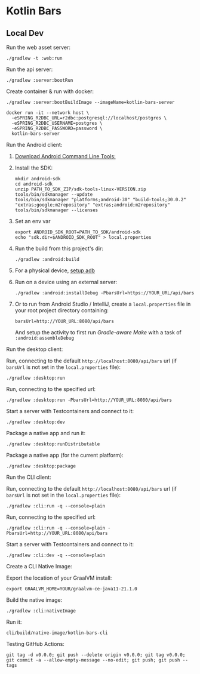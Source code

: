 # Kotlin Bars

<!-- [![Run on Google Cloud](https://deploy.cloud.run/button.png)](https://deploy.cloud.run) -->

## Local Dev

Run the web asset server:
```
./gradlew -t :web:run
```

Run the api server:
```
./gradlew :server:bootRun
```

Create container & run with docker:
```
./gradlew :server:bootBuildImage --imageName=kotlin-bars-server

docker run -it --network host \
  -eSPRING_R2DBC_URL=r2dbc:postgresql://localhost/postgres \
  -eSPRING_R2DBC_USERNAME=postgres \
  -eSPRING_R2DBC_PASSWORD=password \
  kotlin-bars-server
```

Run the Android client:

1. [Download Android Command Line Tools:](https://developer.android.com/studio)

1. Install the SDK:
    ```
    mkdir android-sdk
    cd android-sdk
    unzip PATH_TO_SDK_ZIP/sdk-tools-linux-VERSION.zip
    tools/bin/sdkmanager --update
    tools/bin/sdkmanager "platforms;android-30" "build-tools;30.0.2" "extras;google;m2repository" "extras;android;m2repository"
    tools/bin/sdkmanager --licenses
    ```

1. Set an env var
    ```
    export ANDROID_SDK_ROOT=PATH_TO_SDK/android-sdk
    echo "sdk.dir=$ANDROID_SDK_ROOT" > local.properties
    ```

1. Run the build from this project's dir:
    ```
    ./gradlew :android:build
    ```

1. For a physical device, [setup adb](https://developer.android.com/studio/run/device)

1. Run on a device using an external server:
    ```
    ./gradlew :android:installDebug -PbarsUrl=https://YOUR_URL/api/bars
    ```

1. Or to run from Android Studio / IntelliJ, create a `local.properties` file in your root project directory containing:
    ```
    barsUrl=http://YOUR_URL:8080/api/bars
    ```

    And setup the activity to first run *Gradle-aware Make* with a task of `:android:assembleDebug`

Run the desktop client:

Run, connecting to the default `http://localhost:8080/api/bars` url (if `barsUrl` is not set in the `local.properties` file):
```
./gradlew :desktop:run
```

Run, connecting to the specified url:
```
./gradlew :desktop:run -PbarsUrl=http://YOUR_URL:8080/api/bars
```

Start a server with Testcontainers and connect to it:
```
./gradlew :desktop:dev
```

Package a native app and run it:
```
./gradlew :desktop:runDistributable
```

Package a native app (for the current platform):
```
./gradlew :desktop:package
```

Run the CLI client:

Run, connecting to the default `http://localhost:8080/api/bars` url (if `barsUrl` is not set in the `local.properties` file):
```
./gradlew :cli:run -q --console=plain
```

Run, connecting to the specified url:
```
./gradlew :cli:run -q --console=plain -PbarsUrl=http://YOUR_URL:8080/api/bars
```

Start a server with Testcontainers and connect to it:
```
./gradlew :cli:dev -q --console=plain
```

Create a CLI Native Image:

Export the location of your GraalVM install:
```
export GRAALVM_HOME=YOUR/graalvm-ce-java11-21.1.0
```

Build the native image:
```
./gradlew :cli:nativeImage
```

Run it:
```
cli/build/native-image/kotlin-bars-cli
```

Testing GitHub Actions:
```
git tag -d v0.0.0; git push --delete origin v0.0.0; git tag v0.0.0; git commit -a --allow-empty-message --no-edit; git push; git push --tags
```
